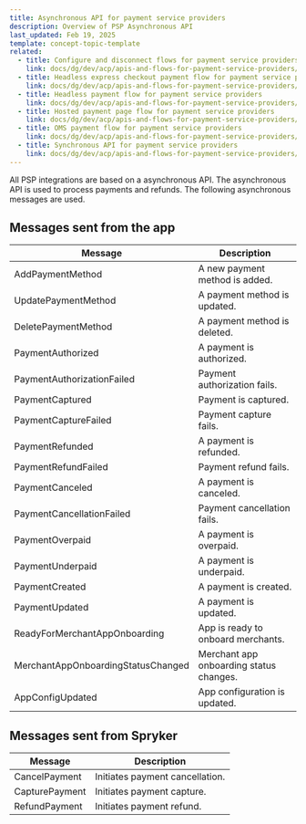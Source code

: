 ```yaml
---
title: Asynchronous API for payment service providers
description: Overview of PSP Asynchronous API
last_updated: Feb 19, 2025
template: concept-topic-template
related:
  - title: Configure and disconnect flows for payment service providers
    link: docs/dg/dev/acp/apis-and-flows-for-payment-service-providers/configure-and-disconnect-flows-for-payment-service-providers.html
  - title: Headless express checkout payment flow for payment service providers
    link: docs/dg/dev/acp/apis-and-flows-for-payment-service-providers/headless-express-checkout-payment-flow-for-payment-service-providers.html
  - title: Headless payment flow for payment service providers
    link: docs/dg/dev/acp/apis-and-flows-for-payment-service-providers/headless-payment-flow-for-payment-service-providers.html
  - title: Hosted payment page flow for payment service providers
    link: docs/dg/dev/acp/apis-and-flows-for-payment-service-providers/hosted-payment-page-flow-for-payment-service-providers.html
  - title: OMS payment flow for payment service providers
    link: docs/dg/dev/acp/apis-and-flows-for-payment-service-providers/oms-payment-flow-for-payment-service-providers.html
  - title: Synchronous API for payment service providers
    link: docs/dg/dev/acp/apis-and-flows-for-payment-service-providers/synchronous-api-for-payment-service-providers.html
---
```


All PSP integrations are based on a asynchronous API. The asynchronous API is used to process payments and refunds. The following asynchronous messages are used.

## Messages sent from the app

| Message                             | Description                                  |
|--------------------------------------|----------------------------------------------|
| AddPaymentMethod                  | A new payment method is added.              |
| UpdatePaymentMethod                | A payment method is updated.                |
| DeletePaymentMethod                | A payment method is deleted.                |
| PaymentAuthorized                  | A payment is authorized.                    |
| PaymentAuthorizationFailed         | Payment authorization fails.                |
| PaymentCaptured                    | Payment is captured.                        |
| PaymentCaptureFailed               | Payment capture fails.                      |
| PaymentRefunded                    | A payment is refunded.                      |
| PaymentRefundFailed                | Payment refund fails.                       |
| PaymentCanceled                    | A payment is canceled.                      |
| PaymentCancellationFailed          | Payment cancellation fails.                 |
| PaymentOverpaid                    | A payment is overpaid.                      |
| PaymentUnderpaid                   | A payment is underpaid.                     |
| PaymentCreated                     | A payment is created.                       |
| PaymentUpdated                     | A payment is updated.                       |
| ReadyForMerchantAppOnboarding      | App is ready to onboard merchants.          |
| MerchantAppOnboardingStatusChanged | Merchant app onboarding status changes.     |
| AppConfigUpdated                   | App configuration is updated.               |

## Messages sent from Spryker

| Message         | Description                        |
|----------------|------------------------------------|
| CancelPayment | Initiates payment cancellation.  |
| CapturePayment | Initiates payment capture.      |
| RefundPayment | Initiates payment refund.        |





































